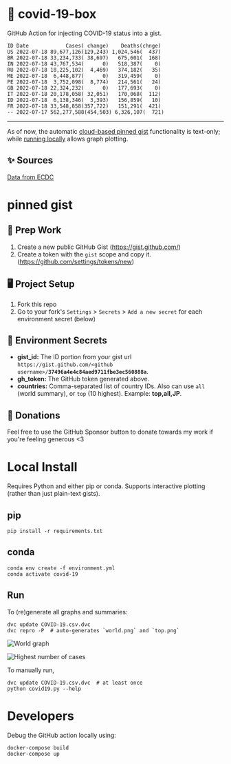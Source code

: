 # 🏥 covid-19-box

GitHub Action for injecting COVID-19 status into a gist.

```
ID Date            Cases( change)    Deaths(chnge)
US 2022-07-18 89,677,126(129,243) 1,024,546(  437)
BR 2022-07-18 33,234,733( 38,697)   675,601(  168)
IN 2022-07-18 43,767,534(      0)   518,387(    0)
RU 2022-07-18 18,225,102(  4,469)   374,182(   35)
ME 2022-07-18  6,448,877(      0)   319,459(    0)
PE 2022-07-18  3,752,098(  8,774)   214,561(   24)
GB 2022-07-18 22,324,232(      0)   177,693(    0)
IT 2022-07-18 20,178,058( 32,051)   170,068(  112)
ID 2022-07-18  6,138,346(  3,393)   156,859(   10)
FR 2022-07-18 33,548,858(357,722)   151,291(  421)
-- 2022-07-17 562,277,588(454,503) 6,326,107(  721)
```

---

As of now, the automatic [cloud-based pinned gist](#pinned-gist) functionality is text-only;
while [running locally](#local-install) allows graph plotting.

## ✨ Sources

[Data from ECDC](https://www.ecdc.europa.eu/en/publications-data/download-todays-data-geographic-distribution-covid-19-cases-worldwide)

# pinned gist

## 🎒 Prep Work
1. Create a new public GitHub Gist (https://gist.github.com/)
1. Create a token with the `gist` scope and copy it. (https://github.com/settings/tokens/new)

## 🖥 Project Setup
1. Fork this repo
1. Go to your fork's `Settings` > `Secrets` > `Add a new secret` for each environment secret (below)

## 🤫 Environment Secrets
- **gist_id:** The ID portion from your gist url `https://gist.github.com/<github username>/`**`37496a4e4c84aed9711fbe3ec560888a`**.
- **gh_token:** The GitHub token generated above.
- **countries:** Comma-separated list of country IDs. Also can use `all` (world summary), or `top` (10 highest). Example: **top,all,JP**.

## 💸 Donations

Feel free to use the GitHub Sponsor button to donate towards my work if you're feeling generous <3

# Local Install

Requires Python and either pip or conda. Supports interactive plotting (rather than just plain-text gists).

## pip

```
pip install -r requirements.txt
```

## conda

```
conda env create -f environment.yml
conda activate covid-19
```

## Run

To (re)generate all graphs and summaries:

```
dvc update COVID-19.csv.dvc
dvc repro -P  # auto-generates `world.png` and `top.png`
```

![World graph](world.png)

![Highest number of cases](top.png)

To manually run,

```
dvc update COVID-19.csv.dvc  # at least once
python covid19.py --help
```

# Developers

Debug the GitHub action locally using:

```
docker-compose build
docker-compose up
```
